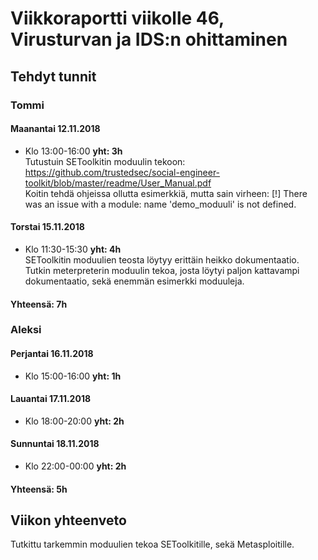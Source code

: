 # Viikkoraportti viikolle 46, Virusturvan ja IDS:n ohittaminen
## Tehdyt tunnit
### Tommi

#### Maanantai 12.11.2018
* Klo 13:00-16:00 **yht: 3h**  
Tutustuin SEToolkitin moduulin tekoon: https://github.com/trustedsec/social-engineer-toolkit/blob/master/readme/User_Manual.pdf  
Koitin tehdä ohjeissa ollutta esimerkkiä, mutta sain virheen: [!] There was an issue with a module: name 'demo_moduuli' is not defined.  

#### Torstai 15.11.2018
* Klo 11:30-15:30 **yht: 4h**  
SEToolkitin moduulien teosta löytyy erittäin heikko dokumentaatio.  
Tutkin meterpreterin moduulin tekoa, josta löytyi paljon kattavampi dokumentaatio, sekä enemmän esimerkki moduuleja.  

#### Yhteensä: 7h

### Aleksi


#### Perjantai 16.11.2018  
* Klo 15:00-16:00 **yht: 1h**  


#### Lauantai 17.11.2018   
* Klo 18:00-20:00 **yht: 2h**  

#### Sunnuntai 18.11.2018   
* Klo 22:00-00:00 **yht: 2h**  

#### Yhteensä: 5h


## Viikon yhteenveto
Tutkittu tarkemmin moduulien tekoa SEToolkitille, sekä Metasploitille. 



  


